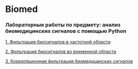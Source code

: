 # Biomed

### Лабораторные работы по предмету: анализ биомедицинских сигналов с помощью Python

[1. Фильтрация биосигналов в частотной области](https://github.com/vmokook/Biomed/blob/main/LR1.md)

[2. Фильтрация биосигналов во временной области](https://github.com/vmokook/Biomed/blob/main/LR2.md)

[3. Корреляционная фильтрация биомедицинских сигналов](https://github.com/vmokook/Biomed/blob/main/LR3.md)

